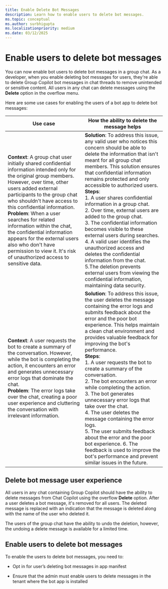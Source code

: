 ```yaml
---
title: Enable Delete Bot Messages
description: Learn how to enable users to delete bot messages.
ms.topic: conceptual
ms.author: surbhigupta
ms.localizationpriority: medium
ms.date: 03/12/2025
---
```


# Enable users to delete bot messages

You can now enable bot users to delete bot messages in a group chat. As a developer, when you enable deleting bot messages for users, they're able to delete Group Copilot bot messages in chat threads to remove unintended or sensitive content. All users in any chat can delete messages using the **Delete** option in the overflow menu.

Here are some use cases for enabling the users of a bot app to delete bot messages:

| Use case | How the ability to delete the message helps |
| --- | --- |
| **Context**: A group chat user initially shared confidential information intended only for the original group members. However, over time, other users added external participants to the group chat who shouldn't have access to this confidential information. <br> **Problem**: When a user searches for related information within the chat, the confidential information appears for the external users also who don't have permission to view it. It's risk of unauthorized access to sensitive data. | **Solution**: To address this issue, any valid user who notices this concern should be able to delete the information that isn't meant for all group chat members. This solution ensures that confidential information remains protected and only accessible to authorized users. <br> **Steps**: <br> 1. A user shares confidential information in a group chat. <br> 2. Over time, external users are added to the group chat. <br> 3. The confidential information becomes visible to these external users during searches. <br> 4. A valid user identifies the unauthorized access and deletes the confidential information from the chat. <br> 5.The deletion prevents external users from viewing the confidential information, maintaining data security. |
| **Context**: A user requests the bot to create a summary of the conversation. However, while the bot is completing the action, it encounters an error and generates unnecessary error logs that dominate the chat. <br> **Problem**: The error logs take over the chat, creating a poor user experience and cluttering the conversation with irrelevant information. | **Solution**: To address this issue, the user deletes the message containing the error logs and submits feedback about the error and the poor bot experience. This helps maintain a clean chat environment and provides valuable feedback for improving the bot's performance. <br> **Steps**: <br> 1. A user requests the bot to create a summary of the conversation. <br> 2. The bot encounters an error while completing the action. <br> 3. The bot generates unnecessary error logs that take over the chat. <br> 4. The user deletes the message containing the error logs. <br> 5. The user submits feedback about the error and the poor bot experience. 6. The feedback is used to improve the bot's performance and prevent similar issues in the future. |

## Delete bot message user experience

All users in any chat containing Group Copilot should have the ability to delete messages from Chat Copilot using the overflow **Delete** option. After a user deletes a bot message, it's removed for all users. The deleted message is replaced with an indication that the message is deleted along with the name of the user who deleted it.

The users of the group chat have the ability to undo the deletion, however, the undoing a delete message is available for a limited time.

## Enable users to delete bot messages

To enable the users to delete bot messages, you need to:

- Opt in for user’s deleting bot messages in app manifest

- Ensure that the admin must enable users to delete messages in the tenant where the bot app is installed
